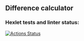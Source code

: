 <a name="contents"></a>

## Difference calculator
[difference-calculator]: https://github.com/aleonaos/frontend-project-lvl2 "Difference-calculator"

### Hexlet tests and linter status:
[![Actions Status](https://github.com/aleonaos/frontend-project-lvl2/workflows/hexlet-check/badge.svg)](https://github.com/aleonaos/frontend-project-lvl2/actions)